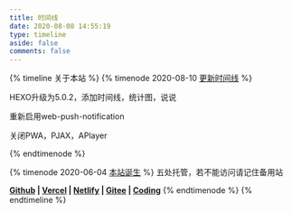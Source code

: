 ```yaml
---
title: 时间线
date: 2020-08-08 14:55:19
type: timeline
aside: false
comments: false
---
```


{% timeline 关于本站 %}
{% timenode 2020-08-10 [更新时间线](https://ccknbc.github.io) %}

HEXO升级为5.0.2，添加时间线，统计图，说说

重新启用web-push-notification

关闭PWA，PJAX，APlayer

{% endtimenode %}

{% timenode 2020-06-04 [本站诞生](https://ccknbc.github.io) %}
五处托管，若不能访问请记住备用站

**[Github](https://ccknbc.github.io/) | [Vercel](https://ccknbc.gitee.io/) | [Netlify](https://blog-ccknbc.netlify.app/) | [Gitee](https://ccknbc.gitee.io/) | [Coding](https://y0znz6.coding-pages.com/)**
{% endtimenode %}
{% endtimeline %}